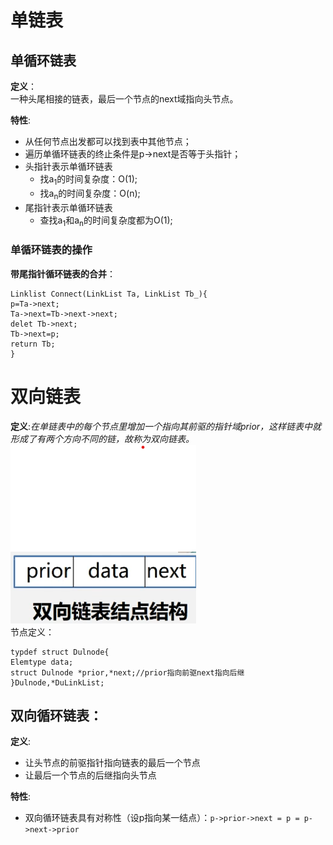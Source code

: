 # 单链表
## 单循环链表
 **定义**：  
 一种头尾相接的链表，最后一个节点的next域指向头节点。  
 
  **特性**:
  + 从任何节点出发都可以找到表中其他节点；
  + 遍历单循环链表的终止条件是p->next是否等于头指针；
  + 头指针表示单循环链表
      + 找a<sub>1</sub>的时间复杂度：O(1);
      + 找a<sub>n</sub>的时间复杂度：O(n);
  + 尾指针表示单循环链表
      + 查找a<sub>1</sub>和a<sub>n</sub>的时间复杂度都为O(1);
### 单循环链表的操作
  **带尾指针循环链表的合并**：
  ```
Linklist Connect(LinkList Ta, LinkList Tb_){
p=Ta->next;
Ta->next=Tb->next->next;
delet Tb->next;
Tb->next=p;
return Tb;
}
```
# 双向链表

**定义**:*在单链表中的每个节点里增加一个指向其前驱的指针域prior，这样链表中就形成了有两个方向不同的链，故称为双向链表。*   
![节点结构图像](https://github.com/yangjiuqian/-/blob/main/github%E5%9B%BE%E7%89%87/%E6%89%B9%E6%B3%A8%202023-10-27%20144219.png)  
节点定义：
  ```
typdef struct Dulnode{
Elemtype data;
struct Dulnode *prior,*next;//prior指向前驱next指向后继
}Dulnode,*DuLinkList;
```
## 双向循环链表：
**定义**:
  + 让头节点的前驱指针指向链表的最后一个节点
  + 让最后一个节点的后继指向头节点

**特性**:
  + 双向循环链表具有对称性（设p指向某一结点）：`p->prior->next = p = p->next->prior`
